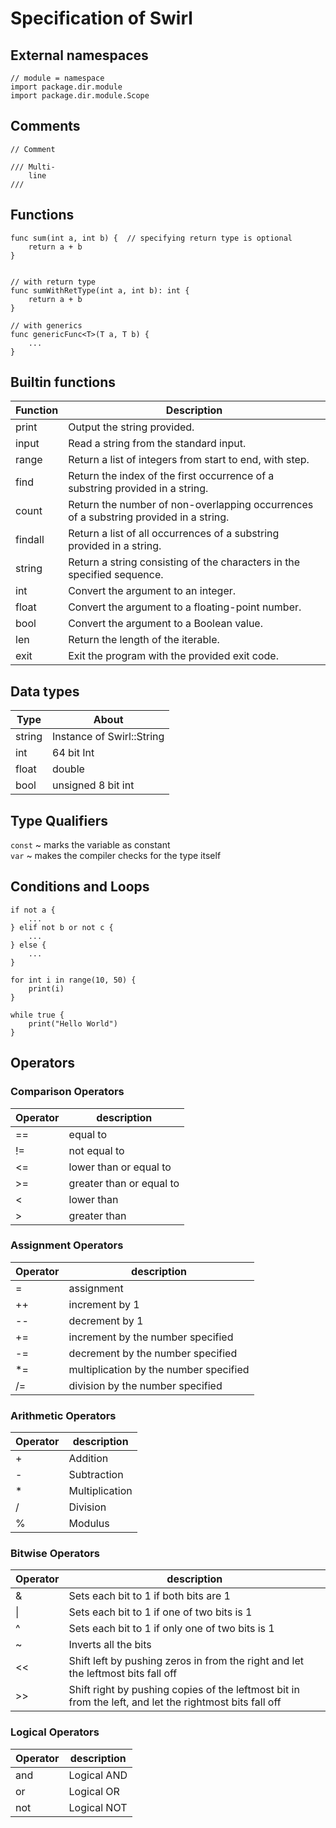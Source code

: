 # Specification of Swirl

## External namespaces

```
// module = namespace
import package.dir.module
import package.dir.module.Scope 
```

## Comments

```
// Comment

/// Multi-
    line
///
```

## Functions

```
func sum(int a, int b) {  // specifying return type is optional
    return a + b
}


// with return type
func sumWithRetType(int a, int b): int {
    return a + b
}

// with generics
func genericFunc<T>(T a, T b) {
    ...
}
```

## Builtin functions

| Function | Description                                                                         |
| -------- |-------------------------------------------------------------------------------------|
| print    | Output the string provided.                                                         |
| input    | Read a string from the standard input.                                              |
| range    | Return a list of integers from start to end, with step.                             |
| find     | Return the index of the first occurrence of a substring provided in a string.       |
| count    | Return the number of non-overlapping occurrences of a substring provided in a string. |
| findall  | Return a list of all occurrences of a substring provided in a string.               |
| string   | Return a string consisting of the characters in the specified sequence.             |
| int      | Convert the argument to an integer.                                                 |
| float    | Convert the argument to a floating-point number.                                    |
| bool     | Convert the argument to a Boolean value.                                            |
| len      | Return the length of the iterable.                                          |
| exit     | Exit the program with the provided exit code.                                       |

## Data types

| Type   | About                    |
|--------|--------------------------|
| string | Instance of Swirl::String|
| int    | 64 bit Int               |
| float  | double                   |
| bool   | unsigned 8 bit int       | 

## Type Qualifiers

`const` ~ marks the variable as constant  
`var` ~ makes the compiler checks for the type itself

## Conditions and Loops

```
if not a {
    ...
} elif not b or not c {
    ...
} else {
    ...
}
```

```
for int i in range(10, 50) {
    print(i)
}
```

```
while true {
    print("Hello World")
}
```

## Operators

### Comparison Operators

| Operator | description                  |
| -------- | ---------------------------- |
| ==       | equal to<br>                 |
| !=       | not equal to<br>             |
| <=       | lower than or equal to<br>   |
| \>=      | greater than or equal to<br> |
| <        | lower than <br>              |
| \>       | greater than <br>            |

### Assignment Operators

| Operator | description                                |
| -------- | ------------------------------------------ |
| =        | assignment <br>                            |
| ++       | increment by 1 <br>                        |
| --       | decrement by 1 <br>                        |
| +=       | increment by the number specified<br>      |
| -=       | decrement by the number specified<br>      |
| \*=      | multiplication by the number specified<br> |
| /=       | division by the number specified<br>       |

### Arithmetic Operators

| Operator | description        |
| -------- | ------------------ |
| \+       | Addition<br>       |
| \-       | Subtraction<br>    |
| \*       | Multiplication<br> |
| \/       | Division<br>       |
| %        | Modulus            |

### Bitwise Operators

| Operator | description                                                                                             |
| -------- | ------------------------------------------------------------------------------------------------------- |
| &        | Sets each bit to 1 if both bits are 1<br>                                                               |
| \|       | Sets each bit to 1 if one of two bits is 1<br>                                                          |
| ^        | Sets each bit to 1 if only one of two bits is 1<br>                                                     |
| ~        | Inverts all the bits<br>                                                                                |
| <<       | Shift left by pushing zeros in from the right and let the leftmost bits fall off<br>                    |
| \>>      | Shift right by pushing copies of the leftmost bit in from the left, and let the rightmost bits fall off |

### Logical Operators

| Operator | description |
| -------- | ----------- |
| and      | Logical AND |
| or       | Logical OR  |
| not      | Logical NOT |
